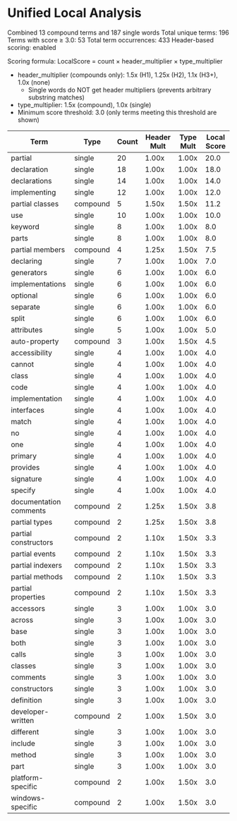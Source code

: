 # Unified Local Analysis

Combined 13 compound terms and 187 single words
Total unique terms: 196
Terms with score ≥ 3.0: 53
Total term occurrences: 433
Header-based scoring: enabled

Scoring formula: LocalScore = count × header_multiplier × type_multiplier
- header_multiplier (compounds only): 1.5x (H1), 1.25x (H2), 1.1x (H3+), 1.0x (none)
  - Single words do NOT get header multipliers (prevents arbitrary substring matches)
- type_multiplier: 1.5x (compound), 1.0x (single)
- Minimum score threshold: 3.0 (only terms meeting this threshold are shown)

| Term | Type | Count | Header Mult | Type Mult | Local Score |
|------|------|-------|-------------|-----------|-------------|
| partial | single | 20 | 1.00x | 1.00x | 20.0 |
| declaration | single | 18 | 1.00x | 1.00x | 18.0 |
| declarations | single | 14 | 1.00x | 1.00x | 14.0 |
| implementing | single | 12 | 1.00x | 1.00x | 12.0 |
| partial classes | compound | 5 | 1.50x | 1.50x | 11.2 |
| use | single | 10 | 1.00x | 1.00x | 10.0 |
| keyword | single | 8 | 1.00x | 1.00x | 8.0 |
| parts | single | 8 | 1.00x | 1.00x | 8.0 |
| partial members | compound | 4 | 1.25x | 1.50x | 7.5 |
| declaring | single | 7 | 1.00x | 1.00x | 7.0 |
| generators | single | 6 | 1.00x | 1.00x | 6.0 |
| implementations | single | 6 | 1.00x | 1.00x | 6.0 |
| optional | single | 6 | 1.00x | 1.00x | 6.0 |
| separate | single | 6 | 1.00x | 1.00x | 6.0 |
| split | single | 6 | 1.00x | 1.00x | 6.0 |
| attributes | single | 5 | 1.00x | 1.00x | 5.0 |
| auto-property | compound | 3 | 1.00x | 1.50x | 4.5 |
| accessibility | single | 4 | 1.00x | 1.00x | 4.0 |
| cannot | single | 4 | 1.00x | 1.00x | 4.0 |
| class | single | 4 | 1.00x | 1.00x | 4.0 |
| code | single | 4 | 1.00x | 1.00x | 4.0 |
| implementation | single | 4 | 1.00x | 1.00x | 4.0 |
| interfaces | single | 4 | 1.00x | 1.00x | 4.0 |
| match | single | 4 | 1.00x | 1.00x | 4.0 |
| no | single | 4 | 1.00x | 1.00x | 4.0 |
| one | single | 4 | 1.00x | 1.00x | 4.0 |
| primary | single | 4 | 1.00x | 1.00x | 4.0 |
| provides | single | 4 | 1.00x | 1.00x | 4.0 |
| signature | single | 4 | 1.00x | 1.00x | 4.0 |
| specify | single | 4 | 1.00x | 1.00x | 4.0 |
| documentation comments | compound | 2 | 1.25x | 1.50x | 3.8 |
| partial types | compound | 2 | 1.25x | 1.50x | 3.8 |
| partial constructors | compound | 2 | 1.10x | 1.50x | 3.3 |
| partial events | compound | 2 | 1.10x | 1.50x | 3.3 |
| partial indexers | compound | 2 | 1.10x | 1.50x | 3.3 |
| partial methods | compound | 2 | 1.10x | 1.50x | 3.3 |
| partial properties | compound | 2 | 1.10x | 1.50x | 3.3 |
| accessors | single | 3 | 1.00x | 1.00x | 3.0 |
| across | single | 3 | 1.00x | 1.00x | 3.0 |
| base | single | 3 | 1.00x | 1.00x | 3.0 |
| both | single | 3 | 1.00x | 1.00x | 3.0 |
| calls | single | 3 | 1.00x | 1.00x | 3.0 |
| classes | single | 3 | 1.00x | 1.00x | 3.0 |
| comments | single | 3 | 1.00x | 1.00x | 3.0 |
| constructors | single | 3 | 1.00x | 1.00x | 3.0 |
| definition | single | 3 | 1.00x | 1.00x | 3.0 |
| developer-written | compound | 2 | 1.00x | 1.50x | 3.0 |
| different | single | 3 | 1.00x | 1.00x | 3.0 |
| include | single | 3 | 1.00x | 1.00x | 3.0 |
| method | single | 3 | 1.00x | 1.00x | 3.0 |
| part | single | 3 | 1.00x | 1.00x | 3.0 |
| platform-specific | compound | 2 | 1.00x | 1.50x | 3.0 |
| windows-specific | compound | 2 | 1.00x | 1.50x | 3.0 |
